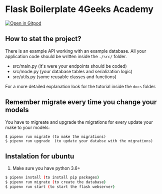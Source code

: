 # Flask Boilerplate 4Geeks Academy

[![Open in Gitpod](https://gitpod.io/button/open-in-gitpod.svg)](https://gitpod.io#https://github.com/4GeeksAcademy/flask-rest-hello.git)

## How to stat the project?

There is an example API working with an example database. All your application code should be written inside the `./src/` folder.

- src/main.py (it's were your endpoints should be coded)
- src/mode.py (your database tables and serialization logic)
- src/utils.py (some reusable classes and functions)

For a more detailed explanation look for the tutorial inside the `docs` folder.

## Remember migrate every time you change your models

You have to migreate and upgrade the migrations for every update your make to your models:
```
$ pipenv run migrate (to make the migrations)
$ pipenv run upgrade  (to update your databse with the migrations)
```


## Instalation for ubuntu
1. Make sure you have python 3.6+
```sh
$ pipenv install (to install pip packages)
$ pipenv run migrate (to create the database)
$ pipenv run start (to start the flask webserver)
```